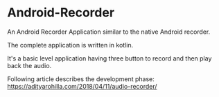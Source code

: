 # Android-Recorder
An Android Recorder Application similar to the native Android recorder.

The complete application is written in kotlin.

It's a basic level application having three button to record and then play back the audio. 

Following article describes the development phase: https://adityarohilla.com/2018/04/11/audio-recorder/

